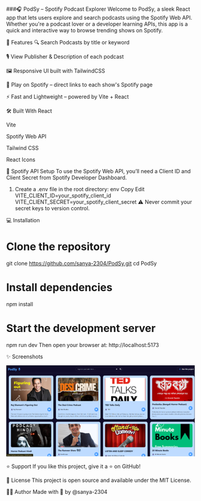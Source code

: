 ###🎧 PodSy – Spotify Podcast Explorer
Welcome to PodSy, a sleek React app that lets users explore and search podcasts using the Spotify Web API. Whether you're a podcast lover or a developer learning APIs, this app is a quick and interactive way to browse trending shows on Spotify.



🚀 Features
🔍 Search Podcasts by title or keyword

🎙️ View Publisher & Description of each podcast

🖼️ Responsive UI built with TailwindCSS

🔗 Play on Spotify – direct links to each show's Spotify page

⚡ Fast and Lightweight – powered by Vite + React

🛠️ Built With
React

Vite

Spotify Web API

Tailwind CSS

React Icons

🔐 Spotify API Setup
To use the Spotify Web API, you’ll need a Client ID and Client Secret from Spotify Developer Dashboard.

1. Create a .env file in the root directory:
env
Copy
Edit
VITE_CLIENT_ID=your_spotify_client_id
VITE_CLIENT_SECRET=your_spotify_client_secret
⚠️ Never commit your secret keys to version control.

💻 Installation
# Clone the repository
git clone https://github.com/sanya-2304/PodSy.git
cd PodSy

# Install dependencies
npm install

# Start the development server
npm run dev
Then open your browser at: http://localhost:5173

✨ Screenshots
<p align="center"> <img src="public/image.png" alt="PodSy Screenshot" width="600"/> </p>
⭐ Support
If you like this project, give it a ⭐ on GitHub!

📄 License
This project is open source and available under the MIT License.

👩‍💻 Author
Made with 💙 by @sanya-2304


